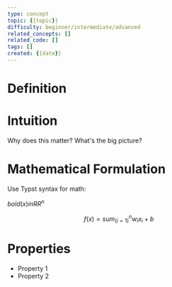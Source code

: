 ```yaml
---
type: concept
topic: {{topic}}
difficulty: beginner/intermediate/advanced
related_concepts: []
related_code: []
tags: []
created: {{date}}
---
```

# Definition

# Intuition
Why does this matter? What's the big picture?

# Mathematical Formulation
Use Typst syntax for math:

$bold(x) in RR^n$

$$
f(x) = sum_(i=1)^n w_i x_i + b
$$

# Properties
- Property 1
- Property 2
